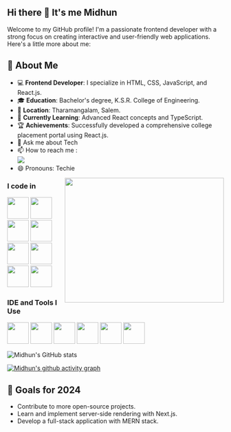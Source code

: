## Hi there 👋 It's me Midhun

Welcome to my GitHub profile! I'm a passionate frontend developer with a strong focus on creating interactive and user-friendly web applications. Here's a little more about me:
## 🌟 About Me
- 💻 **Frontend Developer**: I specialize in HTML, CSS, JavaScript, and React.js.
- 🎓 **Education**: Bachelor's degree, K.S.R. College of Engineering.
- 📍 **Location**: Tharamangalam, Salem.
- 🌱 **Currently Learning**: Advanced React concepts and TypeScript.
- 🏆 **Achievements**: Successfully developed a comprehensive college placement portal using React.js.
- 💬 Ask me about Tech
- 📫 How to reach me :
<br /> [<img src="https://img.shields.io/badge/LinkedIn-0077B5?style=for-the-badge&logo=linkedin&logoColor=white" />](https://www.linkedin.com/in/midhun-m-851b86225)
- 😄 Pronouns: Techie

<img align="right" width="370" height="290" src="https://i.pinimg.com/originals/47/f0/34/47f0342cec72b800463bf003eac1257e.gif">

### I code in
<img height="50" width="50" src="https://img.icons8.com/color/48/000000/python.png" /> <img height="50" width="50" src="https://img.icons8.com/color/48/000000/java-coffee-cup-logo.png" /> <img height="50" width="50" src="https://img.icons8.com/color/48/000000/html-5.png" /> <img height="50" width="50" src="https://img.icons8.com/color/48/000000/css3.png" /> <img height="50" width="50" src="https://img.icons8.com/color/48/000000/javascript.png"/> <img height="50" width="50" src="https://img.icons8.com/color/48/000000/react-native.png"/> <img height="50" width="50" src="https://img.icons8.com/color/48/000000/mysql-logo.png"/> <img height="50" width="50" src="https://img.icons8.com/color/48/000000/mongodb.png"/>

### IDE and Tools I Use
<img height="50" width="50" src="https://img.icons8.com/color/48/000000/visual-studio-code-2019.png"/> <img height="50" width="50" src="https://img.icons8.com/color/48/000000/pycharm.png"/> <img height="50" width="50" src="https://img.icons8.com/color/50/000000/git.png"/> <img height="50" src="https://img.icons8.com/officel/480/null/java-eclipse.png"/> <img height="50" src="https://img.icons8.com/color/480/null/notion--v1.png" /> <img height="50" width="50" src="https://img.icons8.com/color/48/000000/figma--v1.png"/>

![Midhun's GitHub stats](https://github-readme-stats.vercel.app/api?username=Midhun62&theme=dark&show_icons=true&&hide=issues,contribs)

[![Midhun's github activity graph](https://github-readme-activity-graph.vercel.app/graph?username=Midhun62&bg_color=000000&color=ffffff&line=51f565&point=ffffff&area=true&hide_border=true)](https://github.com/ashutosh00710/github-readme-activity-graph)

## 🎯 Goals for 2024

- Contribute to more open-source projects.
- Learn and implement server-side rendering with Next.js.
- Develop a full-stack application with MERN stack.

